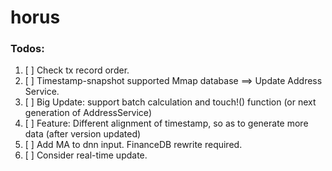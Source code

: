# horus

### Todos:

1. [ ] Check tx record order.
3. [ ] Timestamp-snapshot supported Mmap database ==> Update Address Service.
5. [ ] Big Update: support batch calculation and touch!() function (or next generation of AddressService)
7. [ ] Feature: Different alignment of timestamp, so as to generate more data (after version updated)
9. [ ] Add MA to dnn input. FinanceDB rewrite required.
11. [ ] Consider real-time update.



